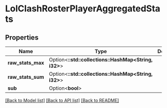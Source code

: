 # LolClashRosterPlayerAggregatedStats

## Properties

Name | Type | Description | Notes
------------ | ------------- | ------------- | -------------
**raw_stats_max** | Option<**::std::collections::HashMap<String, i32>**> |  | [optional]
**raw_stats_sum** | Option<**::std::collections::HashMap<String, i32>**> |  | [optional]
**sub** | Option<**bool**> |  | [optional]

[[Back to Model list]](../README.md#documentation-for-models) [[Back to API list]](../README.md#documentation-for-api-endpoints) [[Back to README]](../README.md)


